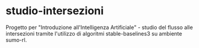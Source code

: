 # studio-intersezioni
Progetto per "Introduzione all'Intelligenza Artificiale" - studio del flusso alle intersezioni tramite l'utilizzo di algoritmi stable-baselines3 su ambiente sumo-rl.
